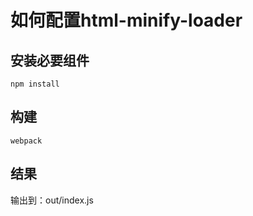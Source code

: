 # 如何配置html-minify-loader

安装必要组件
---
```
npm install
```

构建
---
```
webpack
```
结果
---
输出到：out/index.js
